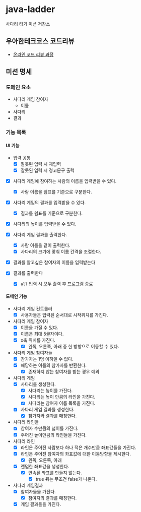 # java-ladder

사다리 타기 미션 저장소

## 우아한테크코스 코드리뷰

- [온라인 코드 리뷰 과정](https://github.com/woowacourse/woowacourse-docs/blob/master/maincourse/README.md)

## 미션 명세

### 도메인 요소

- 사다리 게임 참여자
    - 이름
- 사다리
- 결과

### 기능 목록

#### UI 기능

- 입력 공통
    - [x] 잘못된 입력 시 재입력
    - [x] 잘못된 입력 시 경고문구 출력

- [x] 사다리 게임에 참여하는 사람의 이름을 입력받을 수 있다.
    - [x] 사람 이름을 쉼표를 기준으로 구분한다.

- [x] 사다리 게임의 결과를 입력받을 수 있다.
    - [x] 결과를 쉼표를 기준으로 구분한다.

- [x] 사다리의 높이를 입력받을 수 있다.

- [x] 사다리 게임 결과를 출력한다.
    - [x] 사람 이름을 같이 출력한다.
    - [x] 사다리의 크기에 맞춰 이름 간격을 조절한다.

- [x] 결과를 알고싶은 참여자의 이름을 입력받는다
- [x] 결과를 출력한다
    - [x] `all` 입력 시 모두 출력 후 프로그램 종료

#### 도메인 기능

- 사다리 게임 컨트롤러
    - [x] 사용자들은 입력된 순서대로 시작위치를 가진다.

- 사다리 게임 참여자
    - [x] 이름을 가질 수 있다.
    - [x] 이름은 최대 5글자이다.
    - [x] x축 위치를 가진다.
        - [x] 왼쪽, 오른쪽, 아래 중 한 방향으로 이동할 수 있다.

- 사다리 게임 참여자들
    - [x] 참가자는 1명 이하일 수 없다.
    - [x] 해당하는 이름의 참가자를 반환한다.
        - [x] 존재하지 않는 참여자를 받는 경우 예외

- 사다리 게임
    - [x] 사다리를 생성한다.
        - [x] 사다리는 높이를 가진다.
        - [x] 사다리는 높이 만큼의 라인을 가진다.
        - [x] 사다리는 참여자 이름 목록을 가진다.
    - [x] 사다리 게임 결과를 생성한다.
        - [x] 참가자와 결과를 매칭한다.

- 사다리 라인들
    - [x] 참여자 수만큼의 넓이를 가진다.
    - [x] 주어진 높이만큼의 라인들을 가진다.

- 사다리 라인
    - [x] 라인은 주어진 사람보다 하나 적은 개수만큼 좌표값들을 가진다.
    - [x] 라인은 주어진 참여자의 좌표값에 대한 이동방향을 제시한다.
        - [x] 왼쪽, 오른쪽, 아래
    - [x] 랜덤한 좌표값을 생성한다.
        - [x] 연속된 좌표를 만들지 않는다.
            - [x] true 뒤는 무조건 false가 나온다.

- 사다리 게임결과
    - [x] 참여자들을 가진다.
        - [x] 참여자의 결과를 매칭한다.
    - [x] 게임 결과들을 가진다.